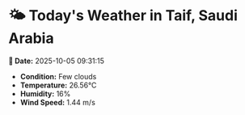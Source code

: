 # 🌤️ Today's Weather in Taif, Saudi Arabia

**📅 Date:** 2025-10-05 09:31:15

- **Condition:** Few clouds
- **Temperature:** 26.56°C
- **Humidity:** 16%
- **Wind Speed:** 1.44 m/s

